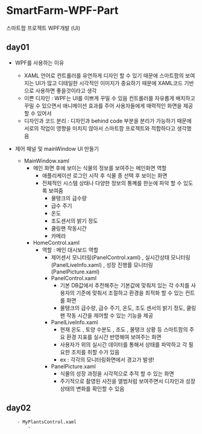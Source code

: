 # SmartFarm-WPF-Part
스마트팜 프로젝트 WPF개발 (UI) 

## day01
-  WPF를 사용하는 이유
    - XAML 언어로 컨트롤러를 유연하게 디자인 할 수 있기 때문에 스마트팜의 보여지는 UI가 많고 디테일한 시각적인 이미지가 중요하기 때문에 XAML코드 기반으로 사용하면 좋을것이라고 생각
    - 이쁜 디자인 : WPF는 UI를 이쁘게 꾸밀 수 있음 컨트롤러를 자유롭게 배치하고 꾸밀 수 있으면서 애니메이션 효과를 주어 사용자들에게 매력적인 화면을 제공할 수 있어서
    - 디자인과 코드 분리 : 디자인과 behind code 부분을 분리가 가능하기 때문에 서로의 작업이 영향을 미치지 않아서 스마트팜 프로젝트와 적합하다고 생각했음 

- 제어 패널 및 mainWindow UI 만들기
    - MainWindow.xaml
        - 메인 화면 후에 보이는 식물의 정보를 보여주는 메인화면 역할
            - 애플리케이션 로그인 시작 후 식물 종 선택 후 보이는 화면 
            -  전체적인 시스템 상태나 다양한 정보의 통꼐를 한눈에 파악 할 수 있도록 보여줌
                -  물탱크의 급수량 
                -  급수 주기 
                -  온도 
                -  조도센서의 밝기 정도
                -  쿨링팬 작동시간
                -  카메라  
        - HomeControl.xaml
            - 역할 : 메인 대시보드 역할
                - 제어센서 모니터링(PanelControl.xaml) , 실시간상태 모니터링(PanelLiveInfo.xaml) , 성장 진행률 모니터링(PanelPicture.xaml)
                - PanelControl.xaml
                    - 기본 DB값에서 추천해주는 기본값에 맞춰저 있는 각 수치를 사용자의 기준에 맞춰서 조절하고 환경을 최적화 할 수 있는 컨트롤 화면
                    - 물탱크의 급수량, 급수 주기, 온도, 조도 센서의 밝기 정도, 쿨링팬 작동 시간을 제어할 수 있는 기능을 제공
                - PanelLiveInfo.xaml
                    - 현재 온도 , 토양 수분도 , 조도 , 물탱크 상황 등 스마트팜의 주요 환경 지표를 실시간 반영해여 보여주는 화면
                    - 사용자가 위의 실시간 데이터를 통해서 상태를 파악하고 각 필요한 조치를 취할 수가 있음
                    - ex : 각각의 모니터링화면에서 경고가 발생!
                - PanelPicture.xaml
                    - 식물의 성장 과정을 시각적으로 추적 할 수 있는 화면
                    - 주기적으로 촬영된 사진을 앨범처럼 보여주면서 디자인과 성장 상태의 변화를 확인할 수 있음

## day02
        - MyPlantsControl.xaml
            - 